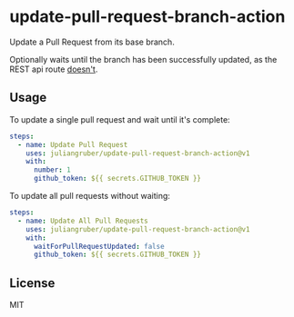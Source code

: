 # update-pull-request-branch-action

Update a Pull Request from its base branch.

Optionally waits until the branch has been successfully updated,
as the REST api route [doesn't](https://developer.github.com/v3/pulls/#response-3).

## Usage

To update a single pull request and wait until it's complete:
```yaml
steps:
  - name: Update Pull Request
    uses: juliangruber/update-pull-request-branch-action@v1
    with:
      number: 1
      github_token: ${{ secrets.GITHUB_TOKEN }}
```

To update all pull requests without waiting:
```yaml
steps:
  - name: Update All Pull Requests
    uses: juliangruber/update-pull-request-branch-action@v1
    with:
      waitForPullRequestUpdated: false
      github_token: ${{ secrets.GITHUB_TOKEN }}
```

## License

MIT
